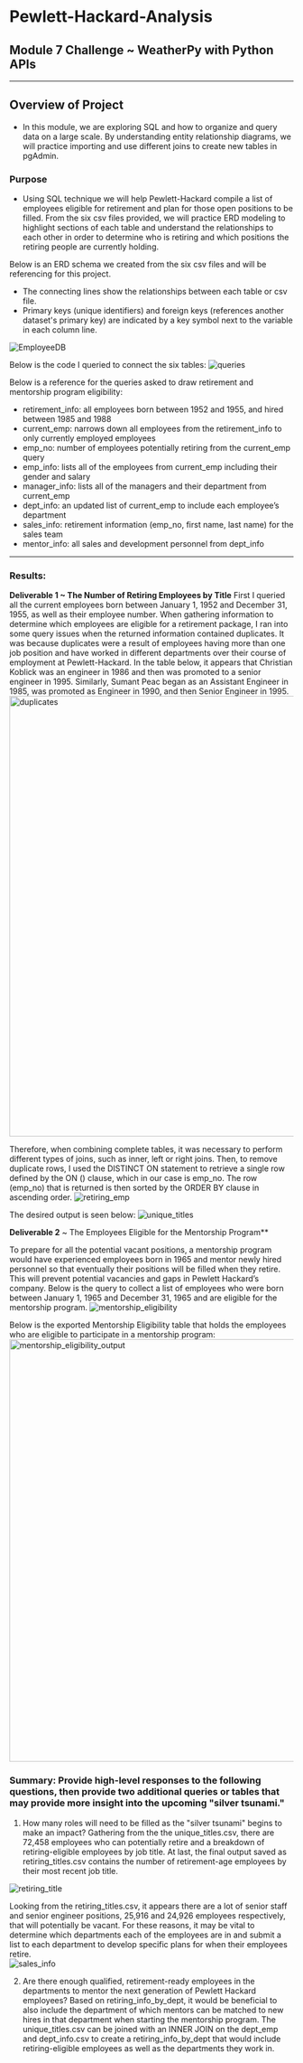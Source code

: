# Pewlett-Hackard-Analysis

## Module 7 Challenge ~ WeatherPy with Python APIs
---
## Overview of Project
- In this module, we are exploring SQL and how to organize and query data on a large scale. By understanding entity relationship diagrams, we will practice importing and use different joins to create new tables in pgAdmin. 
### Purpose
- Using SQL technique we will help Pewlett-Hackard compile a list of employees eligible for retirement and plan for those open positions to be filled. From the six csv files provided, we will practice ERD modeling to highlight sections of each table and understand the relationships to each other in order to determine who is retiring and which positions the retiring people are currently holding. 

Below is an ERD schema we created from the six csv files and will be referencing for this project. 
- The connecting lines show the relationships between each table or csv file. 
- Primary keys (unique identifiers) and foreign keys (references another dataset's primary key) are indicated by a key symbol next to the variable in each column line. 

![EmployeeDB](https://user-images.githubusercontent.com/68654746/179533395-a7375111-322f-418b-a064-ce6e42bbe8e0.png)

Below is the code I queried to connect the six tables:
![queries](https://user-images.githubusercontent.com/68654746/179537709-5ea5820e-1cac-4886-ae81-47dc6485f98b.png)

Below is a reference for the queries asked to draw retirement and mentorship program eligibility:
 - retirement_info: all employees born between 1952 and 1955, and hired between 1985 and 1988
 - current_emp: narrows down all employees from the retirement_info to only currently employed employees
 - emp_no: number of employees potentially retiring from the current_emp query
 - emp_info: lists all of the employees from current_emp including their gender and salary
 - manager_info: lists all of the managers and their department from current_emp
 - dept_info: an updated list of current_emp to include each employee’s department
 - sales_info: retirement information (emp_no, first name, last name) for the sales team
 - mentor_info: all sales and development personnel from dept_info
---
### Results: 
**Deliverable 1 ~ The Number of Retiring Employees by Title**
First I queried all the current employees born between January 1, 1952 and December 31, 1955, as well as their employee number. When gathering information to determine which employees are eligible for a retirement package, I ran into some query issues when the returned information contained duplicates. It was because duplicates were a result of employees having more than one job position and have worked in different departments over their course of employment at Pewlett-Hackard. In the table below, it appears that Christian Koblick was an engineer in 1986 and then was promoted to a senior engineer in 1995. Similarly, Sumant Peac began as an Assistant Engineer in 1985, was promoted as Engineer in 1990, and then Senior Engineer in 1995. 
<img width="780" alt="duplicates" src="https://user-images.githubusercontent.com/68654746/179549262-218f8ada-8410-4155-8175-bc15f331483e.png">

Therefore, when combining complete tables, it was necessary to perform different types of joins, such as inner, left or right joins. Then, to remove duplicate rows, I used the DISTINCT ON statement to retrieve a single row defined by the ON () clause, which in our case is emp_no. The row (emp_no) that is returned is then sorted by the ORDER BY clause in ascending order. 
![retiring_emp](https://user-images.githubusercontent.com/68654746/179545073-578dbfbf-75fb-44b4-b215-9194fc450d50.png)

The desired output is seen below:
![unique_titles](https://user-images.githubusercontent.com/68654746/179550106-66e3937f-59e7-4df9-bd1a-80994f01d278.png)


**Deliverable 2** ~ The Employees Eligible for the Mentorship Program**

To prepare for all the potential vacant positions, a mentorship program would have experienced employees born in 1965 and mentor newly hired personnel so that eventually their positions will be filled when they retire. This will prevent potential vacancies and gaps in Pewlett Hackard’s company. Below is the query to collect a list of employees who were born between January 1, 1965 and December 31, 1965 and are eligible for the mentorship program. 
![mentorship_eligibility](https://user-images.githubusercontent.com/68654746/179551653-b305e80f-279d-4ce7-9d00-f797372145e7.png)

Below is the exported Mentorship Eligibility table that holds the employees who are eligible to participate in a mentorship program:
<img width="748" alt="mentorship_eligibility_output" src="https://user-images.githubusercontent.com/68654746/179551834-69c518b7-6a5b-45b0-a668-1e197282165a.png">

### Summary: Provide high-level responses to the following questions, then provide two additional queries or tables that may provide more insight into the upcoming "silver tsunami."
1. How many roles will need to be filled as the "silver tsunami" begins to make an impact?
Gathering from the the unique_titles.csv, there are 72,458 employees who can potentially retire and a breakdown of retiring-eligible employees by job title. 
At last, the final output saved as retiring_titles.csv contains the number of retirement-age employees by their most recent job title.

![retiring_title](https://user-images.githubusercontent.com/68654746/179547126-00528c9b-8948-46ad-9d59-578080a84511.png)

Looking from the retiring_titles.csv, it appears there are a lot of senior staff and senior engineer positions, 25,916 and 24,926 employees respectively, that will potentially be vacant. For these reasons, it may be vital to determine which departments each of the employees are in and submit a list to each department to develop specific plans for when their employees retire.   
![sales_info](https://user-images.githubusercontent.com/68654746/179630887-f92065cc-ba1a-4893-8fb8-8e8c6d5e43b4.png)

2. Are there enough qualified, retirement-ready employees in the departments to mentor the next generation of Pewlett Hackard employees?
Based on retiring_info_by_dept, it would be beneficial to also include the department of which mentors can be matched to new hires in that department when starting the mentorship program. The unique_titles.csv can be joined with an INNER JOIN on the dept_emp and dept_info.csv to create a retiring_info_by_dept that would include retiring-eligible employees as well as the departments they work in.
